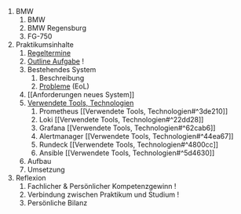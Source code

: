 1. BMW
	1. BMW
	2. BMW Regensburg
	3. FG-750
2. Praktikumsinhalte
	1. [Regeltermine](Regeltermine.md)
	2. [Outline Aufgabe](Outline%20Aufgabe.md) !
	3. Bestehendes System
		1. Beschreibung
		2. [Probleme](Probleme.md) (EoL)
	4. [[Anforderungen neues System]]
	5.  [Verwendete Tools, Technologien](Verwendete%20Tools,%20Technologien.md)
		1. Prometheus 
		   [[Verwendete Tools, Technologien#^3de210]]
		2. Loki 
		   [[Verwendete Tools, Technologien#^22dd28]]
		3. Grafana 
		   [[Verwendete Tools, Technologien#^62cab6]]
		4. Alertmanager 
		   [[Verwendete Tools, Technologien#^44ea67]]
		5. Rundeck 
		   [[Verwendete Tools, Technologien#^4800cc]]
		6. Ansible 
		   [[Verwendete Tools, Technologien#^5d4630]]
	6. Aufbau
	7. Umsetzung
4. Reflexion
	1. Fachlicher & Persönlicher Kompetenzgewinn !
	2. Verbindung zwischen Praktikum und Studium !
	3. Persönliche Bilanz